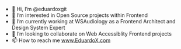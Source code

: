 - 👋 Hi, I’m @eduardoxgit
- 👀 I’m interested in Open Source projects within Frontend
- 🌱 I’m currently working at WSAudiology as a Frontend Architect and Design System Expert
- 💞️ I’m looking to collaborate on Web Accessiblity Frontend projects
- 📫 How to reach me www.EduardoX.com

